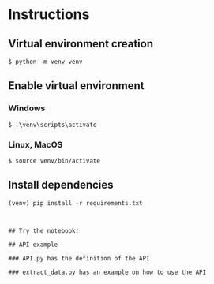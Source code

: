 # Instructions

## Virtual environment creation
```
$ python -m venv venv
```

## Enable virtual environment
### Windows
```
$ .\venv\scripts\activate
```

### Linux, MacOS
```
$ source venv/bin/activate
```

## Install dependencies
```
(venv) pip install -r requirements.txt



## Try the notebook!

## API example

### API.py has the definition of the API

### extract_data.py has an example on how to use the API
